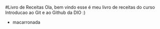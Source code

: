 #Livro de Receitas
Ola, bem vindo esse é meu livro de receitas do curso Introducao ao Git e ao Github da DIO :)
- macarronada
